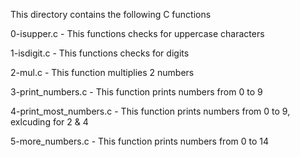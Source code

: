 This directory contains the following C functions

0-isupper.c - This functions checks for uppercase characters

1-isdigit.c - This functions checks for digits

2-mul.c - This function multiplies 2 numbers

3-print_numbers.c - This function prints numbers from 0 to 9

4-print_most_numbers.c - This function prints numbers from 0 to 9, exlcuding for 2 & 4

5-more_numbers.c - This function prints numbers from 0 to 14
